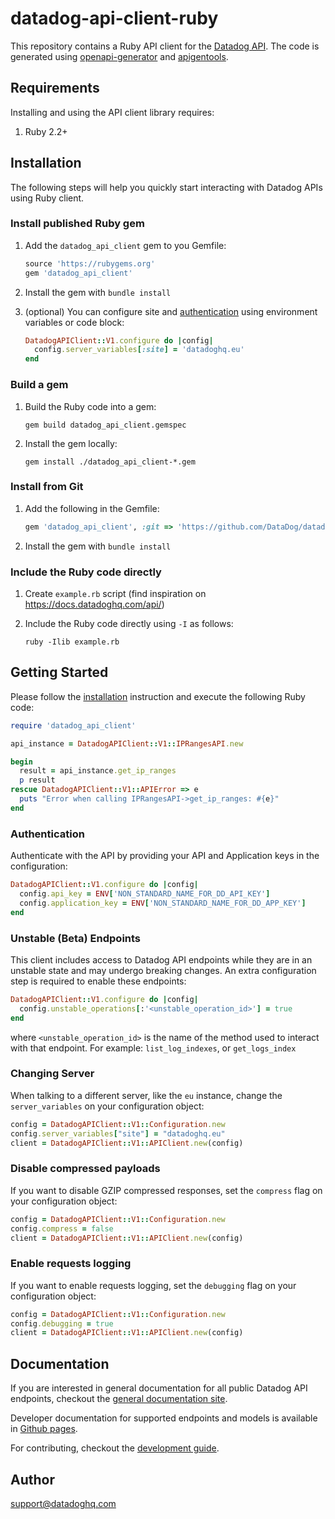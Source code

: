 # datadog-api-client-ruby

This repository contains a Ruby API client for the [Datadog API](https://docs.datadoghq.com/api/).
The code is generated using [openapi-generator](https://github.com/OpenAPITools/openapi-generator)
and [apigentools](https://github.com/DataDog/apigentools).

## Requirements

Installing and using the API client library requires:

1. Ruby 2.2+

## Installation

The following steps will help you quickly start interacting with Datadog APIs using Ruby client.

### Install published Ruby gem

1. Add the `datadog_api_client` gem to you Gemfile:

    ```ruby
    source 'https://rubygems.org'
    gem 'datadog_api_client'
    ```

2. Install the gem with `bundle install`

3. (optional) You can configure site and [authentication](#authentication) using environment variables or code block:

    ```ruby
    DatadogAPIClient::V1.configure do |config|
      config.server_variables[:site] = 'datadoghq.eu'
    end
    ```

### Build a gem

1. Build the Ruby code into a gem:

    ```shell
    gem build datadog_api_client.gemspec
    ```

2. Install the gem locally:

    ```shell
    gem install ./datadog_api_client-*.gem
    ```

### Install from Git

1. Add the following in the Gemfile:

    ```ruby
    gem 'datadog_api_client', :git => 'https://github.com/DataDog/datadog-api-client-ruby.git'
    ```

2. Install the gem with `bundle install`

### Include the Ruby code directly

1. Create `example.rb` script (find inspiration on https://docs.datadoghq.com/api/)

2. Include the Ruby code directly using `-I` as follows:

    ```shell
    ruby -Ilib example.rb
    ```

## Getting Started

Please follow the [installation](#installation) instruction and execute the following Ruby code:

```ruby
require 'datadog_api_client'

api_instance = DatadogAPIClient::V1::IPRangesAPI.new

begin
  result = api_instance.get_ip_ranges
  p result
rescue DatadogAPIClient::V1::APIError => e
  puts "Error when calling IPRangesAPI->get_ip_ranges: #{e}"
end
```

### Authentication

Authenticate with the API by providing your API and Application keys in the configuration:

```ruby
DatadogAPIClient::V1.configure do |config|
  config.api_key = ENV['NON_STANDARD_NAME_FOR_DD_API_KEY']
  config.application_key = ENV['NON_STANDARD_NAME_FOR_DD_APP_KEY']
end
```

### Unstable (Beta) Endpoints

This client includes access to Datadog API endpoints while they are in an unstable state and may undergo breaking changes. An extra configuration step is required to enable these endpoints:

```ruby
DatadogAPIClient::V1.configure do |config|
  config.unstable_operations[:'<unstable_operation_id>'] = true
end
```

where `<unstable_operation_id>` is the name of the method used to interact with that endpoint. For example: `list_log_indexes`, or `get_logs_index`

### Changing Server

When talking to a different server, like the `eu` instance, change the `server_variables` on your configuration object:

```ruby
config = DatadogAPIClient::V1::Configuration.new
config.server_variables["site"] = "datadoghq.eu"
client = DatadogAPIClient::V1::APIClient.new(config)
```

### Disable compressed payloads

If you want to disable GZIP compressed responses, set the `compress` flag
on your configuration object:

```ruby
config = DatadogAPIClient::V1::Configuration.new
config.compress = false
client = DatadogAPIClient::V1::APIClient.new(config)
```
 
### Enable requests logging

If you want to enable requests logging, set the `debugging` flag
on your configuration object:

```ruby
config = DatadogAPIClient::V1::Configuration.new
config.debugging = true
client = DatadogAPIClient::V1::APIClient.new(config)
```

## Documentation

If you are interested in general documentation for all public Datadog API endpoints, checkout the [general documentation site][api docs].

Developer documentation for supported endpoints and models is available in [Github pages][github pages].

For contributing, checkout the [development guide][development docs].

## Author

support@datadoghq.com

[api docs]: https://docs.datadoghq.com/api/
[github pages]: https://datadoghq.dev/datadog-api-client-ruby/
[development docs]: https://github.com/DataDog/datadog-api-client-ruby/blob/master/DEVELOPMENT.md

